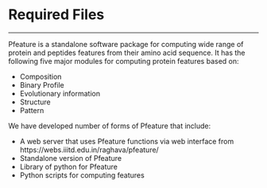 # Required Files
-----------------
Pfeature is a standalone software package for computing wide range of protein and peptides features from their amino acid
sequence. It has the following five major modules for computing protein features based on:<br>
<ul>
      <li>Composition</li>
      <li>Binary Profile</li>
      <li>Evolutionary information</li>
      <li>Structure</li>
      <li>Pattern</li>
</ul>
We have developed number of forms of Pfeature that include: 
<ul>
      <li>A web server that uses Pfeature functions via web interface from https://webs.iiitd.edu.in/raghava/pfeature/ </li>
      <li>Standalone version of Pfeature </li>
      <li>Library of python for Pfeature</li>
      <li>Python scripts for computing features</li>
      </ul>
 
